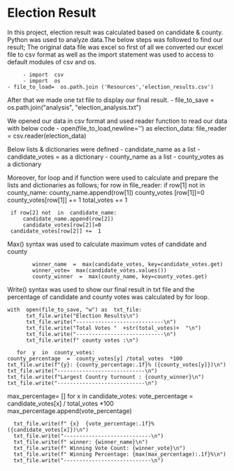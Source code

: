 # Election Result
In this project, election result was calculated based on candidate & county. Python was used to analyze data.The below steps was followed to find our result;
The original data file was excel so first of all we converted our excel file to csv format as well as the import statement was used to access to default modules of csv  and  os.

		 - import  csv
		 - import  os
	- file_to_load=  os.path.join ('Resources','election_results.csv')
	
After that we made one txt file to display our final result.
	- file_to_save  =  os.path.join("analysis", "election_analysis.txt")
	
We opened our data in csv format and used reader function to read our data with below code
	 - open(file_to_load,newline='') as  election_data: file_reader  =  csv.reader(election_data)
	 
Below lists & dictionaries were defined
		 - candidate_name  as a list
		 - candidate_votes  = as a dictionary
		 - county_name  as a list
		 - county_votes  as a dictionary
		 
Moreover, for loop and if function were used to calculate and prepare the lists and dictionaries as follows;
	    for  row  in  file_reader:
		    if  row[1] not  in  county_name:
			    county_name.append(row[1])
			    county_votes [row[1]]=0
	    	county_votes[row[1]] +=  1
		total_votes  +=  1
	
	 if row[2] not  in  candidate_name:
		 candidate_name.append(row[2])
		 candidate_votes[row[2]]=0
	 candidate_votes[row[2]] +=  1
	 
Max() syntax was used to calculate maximum votes of candidate and county

			winner_name  =  max(candidate_votes, key=candidate_votes.get)
			winner_vote=  max(candidate_votes.values())
			county_winner  =  max(county_name, key=county_votes.get)
			
Write() syntax was used to show our final result in txt file and the percentage of candidate and county votes was calculated by for loop.

    with  open(file_to_save, "w") as  txt_file:
		  txt_file.write("Election Results\n")
		  txt_file.write("----------------------------\n")
		  txt_file.write("Total Votes "  +str(total_votes)+  "\n")
		  txt_file.write("----------------------------\n")
		  txt_file.write(f" county votes :\n")
	
	   for  y  in  county_votes:
	county_percentage  =  county_votes[y] /total_votes  *100
	txt_file.write(f"{y}: {county_percentage:.1f}% ({county_votes[y]})\n")
    txt_file.write("----------------------------\n")
	txt_file.write(f"Largest Country turnount : {county_winner}\n")
	txt_file.write("----------------------------\n")
	
  max_percentage= []
		 for  x  in  candidate_votes:
			    vote_percentage  =  candidate_votes[x] /  total_votes  *100
			    max_percentage.append(vote_percentage)
			    
      txt_file.write(f" {x}  {vote_percentage:.1f}% ({candidate_votes[x]})\n")
      txt_file.write("----------------------------\n")
      txt_file.write(f" winner: {winner_name}\n")
      txt_file.write(f" Winning Vote Count: {winner_vote}\n")
      txt_file.write(f" Winning Percentage: {max(max_percentage):.1f}%\n")
      txt_file.write("----------------------------\n")
